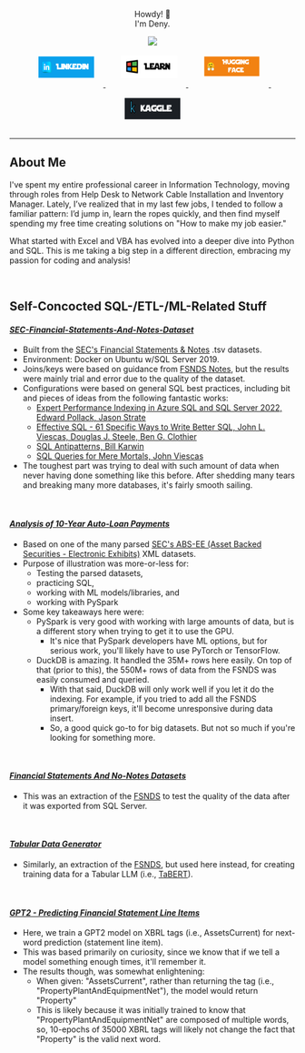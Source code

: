 
<div id="header" align="center" class="markdown prose w-full break-words dark:prose-invert dark"><p>Howdy! 👋<br> I'm Deny. <br></p>
  <img src="https://media.giphy.com/media/M9gbBd9nbDrOTu1Mqx/giphy.gif" width="100"/>
<div id="badges">
  <a href="https://www.linkedin.com/in/deny-tran-dfw/">
    <img src="https://github.com/TranDenyDFW/TranDenyDFW/blob/main/assets/li.png" alt="LinkedInBadge"  style="border: 15px solid transparent; width: 100px; height: 40px;" /> 
  </a>&nbsp;&nbsp;
  <a href="https://learn.microsoft.com/en-us/users/denytrandfw/">
    <img src="https://github.com/TranDenyDFW/TranDenyDFW/blob/main/assets/ms.png" alt="MicrosoftLearningBadge"  style="border: 15px solid transparent; width: 100px; height: 40px;" /> 
  </a>&nbsp;&nbsp;
  <a href="https://huggingface.co/DenyTranDFW">
    <img src="https://github.com/TranDenyDFW/TranDenyDFW/blob/main/assets/hf.png" alt="HuggingFaceBadge"  style="border: 15px solid transparent; width: 100px; height: 40px;" /> 
  </a>&nbsp;&nbsp;
  <a href="https://www.kaggle.com/denytran">
    <img src="https://github.com/TranDenyDFW/TranDenyDFW/blob/main/assets/kg.png" alt="KaggleBadge"  style="border: 15px solid transparent; width: 100px; height: 40px;" /> 
  </a>
</div>
<hr>
<div align="left">
<h2>About Me</h2>
<p>I've spent my entire professional career in Information Technology, moving through roles from Help Desk to Network Cable Installation and Inventory Manager. Lately, I’ve realized that in my last few jobs, I tended to follow a familiar pattern: I’d jump in, learn the ropes quickly, and then find myself spending my free time creating solutions on "How to make my job easier."</p><p>What started with Excel and VBA has evolved into a deeper dive into Python and SQL. This is me taking a big step in a different direction, embracing my passion for coding and analysis!</p></div>
<div align="left">  <br>
<h2>Self-Concocted SQL-/ETL-/ML-Related Stuff</h2>
<h4><i> <a href="https://huggingface.co/datasets/DenyTranDFW/SEC-Financial-Statements-And-Notes-Dataset">SEC-Financial-Statements-And-Notes-Dataset</a></i></h4>

- Built from the [SEC's Financial Statements & Notes](https://www.sec.gov/data-research/financial-statement-notes-data-sets) .tsv datasets.
- Environment: Docker on Ubuntu w/SQL Server 2019.
- Joins/keys were based on guidance from [FSNDS Notes](https://www.sec.gov/files/aqfsn_1.pdf), but the results were mainly trial and error due to the quality of the dataset.  
- Configurations were based on general SQL best practices, including bit and pieces of ideas from the following fantastic works:
  - [Expert Performance Indexing in Azure SQL and SQL Server 2022, Edward Pollack, Jason Strate](https://www.amazon.com/Expert-Performance-Indexing-Azure-Server/dp/1484292146)
  - [Effective SQL - 61 Specific Ways to Write Better SQL, John L. Viescas, Douglas J. Steele, Ben G. Clothier](https://www.amazon.com/Effective-SQL-Specific-Software-Development/dp/0134578899)
  - [SQL Antipatterns, Bill Karwin](https://www.amazon.com/SQL-Antipatterns-Programming-Pragmatic-Programmers/dp/1934356557)
  - [SQL Queries for Mere Mortals, John Viescas](https://www.amazon.com/SQL-Queries-Mere-Mortals-Hands/dp/0134858336)
- The toughest part was trying to deal with such amount of data when never having done something like this before. After shedding many tears and breaking many more databases, it's fairly smooth sailing.

<br>
<h4><i> <a href="https://www.kaggle.com/code/denytran/10-year-auto-loans-a-z-starter-pyspark-duckdb">Analysis of 10-Year Auto-Loan Payments</a></i></h4>

- Based on one of the many parsed [SEC's ABS-EE (Asset Backed Securities - Electronic Exhibits)](https://huggingface.co/DenyTranDFW) XML datasets.
- Purpose of illustration was more-or-less for:
  - Testing the parsed datasets,
  - practicing SQL,
  - working with ML models/libraries, and
  - working with PySpark
- Some key takeaways here were:
  - PySpark is very good with working with large amounts of data, but is a different story when trying to get it to use the GPU.
    - It's nice that PySpark developers have ML options, but for serious work, you'll likely have to use PyTorch or TensorFlow.
  - DuckDB is amazing. It handled the 35M+ rows here easily. On top of that (prior to this), the 550M+ rows of data from the FSNDS was easily consumed and queried.
    - With that said, DuckDB will only work well if you let it do the indexing. For example, if you tried to add all the FSNDS primary/foreign keys, it'll become unresponsive during data insert.
    - So, a good quick go-to for big datasets. But not so much if you're looking for something more.
<br>
<h4><i> <a href="https://www.kaggle.com/code/denytran/hugging-face-fsnonotesdatasets-starter">Financial Statements And No-Notes Datasets</a></i></h4>

- This was an extraction of the [FSNDS](https://huggingface.co/datasets/DenyTranDFW/SEC-Financial-Statements-And-Notes-Dataset) to test the quality of the data after it was exported from SQL Server.

<br>
<h4><i> <a href="https://www.kaggle.com/code/denytran/tabular-financial-data-generator">Tabular Data Generator</a></i></h4>

- Similarly, an extraction of the [FSNDS](https://huggingface.co/datasets/DenyTranDFW/SEC-Financial-Statements-And-Notes-Dataset), but used here instead, for creating training data for a Tabular LLM (i.e., [TaBERT](https://github.com/facebookresearch/TaBERT)).

<br>
<h4><i> <a href="https://huggingface.co/DenyTranDFW/gpt2-next-tag-prediction">GPT2 - Predicting Financial Statement Line Items</a></i></h4>

- Here, we train a GPT2 model on XBRL tags (i.e., AssetsCurrent) for next-word prediction (statement line item).
- This was based primarily on curiosity, since we know that if we tell a model something enough times, it'll remember it.
- The results though, was somewhat enlightening:
  - When given: "AssetsCurrent", rather than returning the tag (i.e., "PropertyPlantAndEquipmentNet"), the model would return "Property"
  - This is likely because it was initially trained to know that "PropertyPlantAndEquipmentNet" are composed of multiple words, so, 10-epochs of 35000 XBRL tags will likely not change the fact that "Property" is the valid next word.



